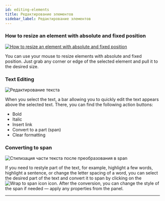 ```yaml
---
id: editing-elements
title: Редактирование элементов
sidebar_label: Редактирование элементов
---
```


### How to resize an element with absolute and fixed position

[![How to resize an element with absolute and fixed position](https://img.youtube.com/vi/NFfHupUQnHY/0.jpg)](https://www.youtube.com/watch?v=NFfHupUQnHY)

You can use your mouse to resize elements with absolute and fixed position. Just grab any corner or edge of the selected element and pull it to the desired size.

### Text Editing

![Редактирование текста](https://test-upl.quarkly.io/60a657b1e3623a001f692958/images/docs-new-workarea-edit-text.png?v=2021-05-20T14:08:25.247Z)

When you select the text, a bar allowing you to quickly edit the text appears above the selected text. There, you can find the following action buttons:

-   Bold
-   Italic
-   Insert link
-   Convert to a part (span)
-   Clear formatting

### Converting to span

![Стилизация части текста после преобразования в span](https://test-upl.quarkly.io/60a657b1e3623a001f692958/images/docs-new-workarea-edit-text-span.png?v=2021-05-20T14:08:25.241Z)

If you need to restyle part of the text, for example, highlight a few words, highlight a sentence, or change the letter spacing of a word, you can select the desired part of the text and convert it to span by clicking on the ![Wrap to span icon](/img/icon-interface-span.svg) icon. After the conversion, you can change the style of the span if needed — apply any properties from the panel.

---

